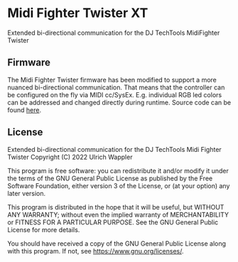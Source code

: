 # Midi Fighter Twister XT
Extended bi-directional communication for the DJ TechTools MidiFighter Twister

## Firmware
The Midi Fighter Twister firmware has been modified to support a more nuanced bi-directional communication. That means that the controller can be configured on the fly via MIDI cc/SysEx. E.g. individual RGB led colors can be addressed and changed directly during runtime. Source code can be found [here](https://github.com/Trinitou/Midi_Fighter_Twister_Open_Source).

## License
Extended bi-directional communication for the DJ TechTools Midi Fighter Twister
Copyright (C) 2022  Ulrich Wappler

This program is free software: you can redistribute it and/or modify
it under the terms of the GNU General Public License as published by
the Free Software Foundation, either version 3 of the License, or
(at your option) any later version.

This program is distributed in the hope that it will be useful,
but WITHOUT ANY WARRANTY; without even the implied warranty of
MERCHANTABILITY or FITNESS FOR A PARTICULAR PURPOSE.  See the
GNU General Public License for more details.

You should have received a copy of the GNU General Public License
along with this program.  If not, see <https://www.gnu.org/licenses/>.
